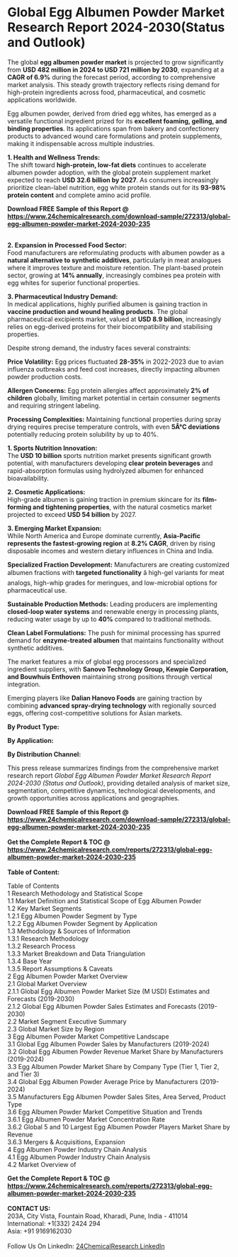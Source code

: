 <h1>Global Egg Albumen Powder Market Research Report 2024-2030(Status and Outlook)</h1><p>The global <strong>egg albumen powder market</strong> is projected to grow significantly from <strong>USD 482 million in 2024 to USD 721 million by 2030</strong>, expanding at a <strong>CAGR of 6.9%</strong> during the forecast period, according to comprehensive market analysis. This steady growth trajectory reflects rising demand for high-protein ingredients across food, pharmaceutical, and cosmetic applications worldwide.</p><p>Egg albumen powder, derived from dried egg whites, has emerged as a versatile functional ingredient prized for its <strong>excellent foaming, gelling, and binding properties</strong>. Its applications span from bakery and confectionery products to advanced wound care formulations and protein supplements, making it indispensable across multiple industries.</p><p><strong>1. Health and Wellness Trends:</strong><br>
The shift toward <strong>high-protein, low-fat diets</strong> continues to accelerate albumen powder adoption, with the global protein supplement market expected to reach <strong>USD 32.6 billion by 2027</strong>. As consumers increasingly prioritize clean-label nutrition, egg white protein stands out for its <strong>93-98% protein content</strong> and complete amino acid profile.</p><div><b>Download FREE Sample of this Report @ 
            <a href="https://www.24chemicalresearch.com/download-sample/272313/global-egg-albumen-powder-market-2024-2030-235">
            https://www.24chemicalresearch.com/download-sample/272313/global-egg-albumen-powder-market-2024-2030-235</a></b></div><br><p><strong>2. Expansion in Processed Food Sector:</strong><br>
Food manufacturers are reformulating products with albumen powder as a <strong>natural alternative to synthetic additives</strong>, particularly in meat analogues where it improves texture and moisture retention. The plant-based protein sector, growing at <strong>14% annually</strong>, increasingly combines pea protein with egg whites for superior functional properties.</p><p><strong>3. Pharmaceutical Industry Demand:</strong><br>
In medical applications, highly purified albumen is gaining traction in <strong>vaccine production and wound healing products</strong>. The global pharmaceutical excipients market, valued at <strong>USD 8.9 billion</strong>, increasingly relies on egg-derived proteins for their biocompatibility and stabilising properties.</p><p>Despite strong demand, the industry faces several constraints:</p><p><strong>Price Volatility:</strong> Egg prices fluctuated <strong>28-35%</strong> in 2022-2023 due to avian influenza outbreaks and feed cost increases, directly impacting albumen powder production costs.</p><p><strong>Allergen Concerns:</strong> Egg protein allergies affect approximately <strong>2% of children</strong> globally, limiting market potential in certain consumer segments and requiring stringent labeling.</p><p><strong>Processing Complexities:</strong> Maintaining functional properties during spray drying requires precise temperature controls, with even <strong>5Â°C deviations</strong> potentially reducing protein solubility by up to 40%.</p><p><strong>1. Sports Nutrition Innovation:</strong><br>
The <strong>USD 10 billion</strong> sports nutrition market presents significant growth potential, with manufacturers developing <strong>clear protein beverages</strong> and rapid-absorption formulas using hydrolyzed albumen for enhanced bioavailability.</p><p><strong>2. Cosmetic Applications:</strong><br>
High-grade albumen is gaining traction in premium skincare for its <strong>film-forming and tightening properties</strong>, with the natural cosmetics market projected to exceed <strong>USD 54 billion</strong> by 2027.</p><p><strong>3. Emerging Market Expansion:</strong><br>
While North America and Europe dominate currently, <strong>Asia-Pacific represents the fastest-growing region</strong> at <strong>8.2% CAGR</strong>, driven by rising disposable incomes and western dietary influences in China and India.</p><p><strong>Specialized Fraction Development:</strong> Manufacturers are creating customized albumen fractions with <strong>targeted functionality</strong> â high-gel variants for meat analogs, high-whip grades for meringues, and low-microbial options for pharmaceutical use.</p><p><strong>Sustainable Production Methods:</strong> Leading producers are implementing <strong>closed-loop water systems</strong> and renewable energy in processing plants, reducing water usage by up to <strong>40%</strong> compared to traditional methods.</p><p><strong>Clean Label Formulations:</strong> The push for minimal processing has spurred demand for <strong>enzyme-treated albumen</strong> that maintains functionality without synthetic additives.</p><p>The market features a mix of global egg processors and specialized ingredient suppliers, with <strong>Sanovo Technology Group, Kewpie Corporation, and Bouwhuis Enthoven</strong> maintaining strong positions through vertical integration.</p><p>Emerging players like <strong>Dalian Hanovo Foods</strong> are gaining traction by combining <strong>advanced spray-drying technology</strong> with regionally sourced eggs, offering cost-competitive solutions for Asian markets.</p><p><strong>By Product Type:</strong></p><p><strong>By Application:</strong></p><p><strong>By Distribution Channel:</strong></p><p>This press release summarizes findings from the comprehensive market research report <em>Global Egg Albumen Powder Market Research Report 2024-2030 (Status and Outlook)</em>, providing detailed analysis of market size, segmentation, competitive dynamics, technological developments, and growth opportunities across applications and geographies.</p><div><b>Download FREE Sample of this Report @ 
            <a href="https://www.24chemicalresearch.com/download-sample/272313/global-egg-albumen-powder-market-2024-2030-235">
            https://www.24chemicalresearch.com/download-sample/272313/global-egg-albumen-powder-market-2024-2030-235</a></b></div><br><div><b>Get the Complete Report & TOC @ 
            <a href="https://www.24chemicalresearch.com/reports/272313/global-egg-albumen-powder-market-2024-2030-235">
            https://www.24chemicalresearch.com/reports/272313/global-egg-albumen-powder-market-2024-2030-235</a></b></div><br>
            <b>Table of Content:</b><p>Table of Contents<br />
1 Research Methodology and Statistical Scope<br />
1.1 Market Definition and Statistical Scope of Egg Albumen Powder<br />
1.2 Key Market Segments<br />
1.2.1 Egg Albumen Powder Segment by Type<br />
1.2.2 Egg Albumen Powder Segment by Application<br />
1.3 Methodology & Sources of Information<br />
1.3.1 Research Methodology<br />
1.3.2 Research Process<br />
1.3.3 Market Breakdown and Data Triangulation<br />
1.3.4 Base Year<br />
1.3.5 Report Assumptions & Caveats<br />
2 Egg Albumen Powder Market Overview<br />
2.1 Global Market Overview<br />
2.1.1 Global Egg Albumen Powder Market Size (M USD) Estimates and Forecasts (2019-2030)<br />
2.1.2 Global Egg Albumen Powder Sales Estimates and Forecasts (2019-2030)<br />
2.2 Market Segment Executive Summary<br />
2.3 Global Market Size by Region<br />
3 Egg Albumen Powder Market Competitive Landscape<br />
3.1 Global Egg Albumen Powder Sales by Manufacturers (2019-2024)<br />
3.2 Global Egg Albumen Powder Revenue Market Share by Manufacturers (2019-2024)<br />
3.3 Egg Albumen Powder Market Share by Company Type (Tier 1, Tier 2, and Tier 3)<br />
3.4 Global Egg Albumen Powder Average Price by Manufacturers (2019-2024)<br />
3.5 Manufacturers Egg Albumen Powder Sales Sites, Area Served, Product Type<br />
3.6 Egg Albumen Powder Market Competitive Situation and Trends<br />
3.6.1 Egg Albumen Powder Market Concentration Rate<br />
3.6.2 Global 5 and 10 Largest Egg Albumen Powder Players Market Share by Revenue<br />
3.6.3 Mergers & Acquisitions, Expansion<br />
4 Egg Albumen Powder Industry Chain Analysis<br />
4.1 Egg Albumen Powder Industry Chain Analysis<br />
4.2 Market Overview of</p><div><b>Get the Complete Report & TOC @ 
            <a href="https://www.24chemicalresearch.com/reports/272313/global-egg-albumen-powder-market-2024-2030-235">
            https://www.24chemicalresearch.com/reports/272313/global-egg-albumen-powder-market-2024-2030-235</a></b></div><br><b>CONTACT US:</b><br>
            203A, City Vista, Fountain Road, Kharadi, Pune, India - 411014<br>
            International: +1(332) 2424 294<br>
            Asia: +91 9169162030 <br><br>
            Follow Us On LinkedIn: <a href="https://www.linkedin.com/company/24chemicalresearch/">24ChemicalResearch LinkedIn</a>